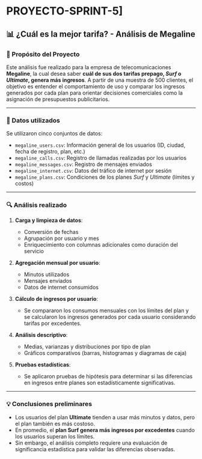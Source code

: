 # PROYECTO-SPRINT-5]


## 📊 ¿Cuál es la mejor tarifa? - Análisis de Megaline

### 🧠 Propósito del Proyecto

Este análisis fue realizado para la empresa de telecomunicaciones **Megaline**, la cual desea saber **cuál de sus dos tarifas prepago, *Surf* o *Ultimate*, genera más ingresos**. A partir de una muestra de 500 clientes, el objetivo es entender el comportamiento de uso y comparar los ingresos generados por cada plan para orientar decisiones comerciales como la asignación de presupuestos publicitarios.

---

### 📁 Datos utilizados

Se utilizaron cinco conjuntos de datos:

* `megaline_users.csv`: Información general de los usuarios (ID, ciudad, fecha de registro, plan, etc.)
* `megaline_calls.csv`: Registro de llamadas realizadas por los usuarios
* `megaline_messages.csv`: Registro de mensajes enviados
* `megaline_internet.csv`: Datos del tráfico de internet por sesión
* `megaline_plans.csv`: Condiciones de los planes *Surf* y *Ultimate* (límites y costos)

---

### 🔍 Análisis realizado

1. **Carga y limpieza de datos**:

   * Conversión de fechas
   * Agrupación por usuario y mes
   * Enriquecimiento con columnas adicionales como duración del servicio

2. **Agregación mensual por usuario**:

   * Minutos utilizados
   * Mensajes enviados
   * Datos de internet consumidos

3. **Cálculo de ingresos por usuario**:

   * Se compararon los consumos mensuales con los límites del plan y se calcularon los ingresos generados por cada usuario considerando tarifas por excedentes.

4. **Análisis descriptivo**:

   * Medias, varianzas y distribuciones por tipo de plan
   * Gráficos comparativos (barras, histogramas y diagramas de caja)

5. **Pruebas estadísticas**:

   * Se aplicaron pruebas de hipótesis para determinar si las diferencias en ingresos entre planes son estadísticamente significativas.

---

### 💡 Conclusiones preliminares

* Los usuarios del plan **Ultimate** tienden a usar más minutos y datos, pero el plan también es más costoso.
* En promedio, el **plan Surf genera más ingresos por excedentes** cuando los usuarios superan los límites.
* Sin embargo, el análisis completo requiere una evaluación de significancia estadística para validar las diferencias observadas.


